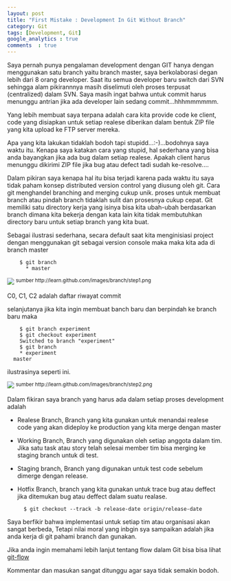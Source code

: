```yaml
---
layout: post
title: "First Mistake : Development In Git Without Branch"
category: Git
tags: [Development, Git]
google_analytics : true
comments  : true
---
```


Saya pernah punya pengalaman development dengan GIT hanya dengan menggunakan satu branch yaitu branch master, saya berkolaborasi degan lebih dari 8 orang developer. Saat itu semua developer baru switch dari SVN sehingga alam pikirannnya masih diselimuti oleh proses terpusat (centralized) dalam SVN. Saya masih ingat bahwa untuk commit harus menunggu antrian jika ada developer lain sedang commit...hhhmmmmmm.

Yang lebih membuat saya terpana adalah cara kita provide code ke client, code yang disiapkan untuk setiap realese diberikan dalam bentuk ZIP file yang kita upload ke FTP server mereka.

Apa yang kita lakukan tidaklah bodoh tapi stupidd...:-)...bodohnya saya waktu itu. Kenapa saya katakan cara yang stupid,
hal sederhana yang bisa anda bayangkan jika ada bug dalam setiap realese. Apakah client harus menunggu dikirimi ZIP file jika bug atau defect tadi sudah ke-resolve....

Dalam pikiran saya kenapa hal itu bisa terjadi karena pada waktu itu saya tidak paham konsep distributed version control yang diusung oleh git.  Cara git menghandel branching and merging cukup unik. proses untuk membuat branch atau pindah branch tidaklah sulit dan prosesnya cukup cepat. Git memiliki satu directory kerja yang isinya bisa kita ubah-ubah berdasarkan branch dimana kita bekerja dengan kata lain kita tidak membutuhkan directory baru untuk setiap branch yang kita buat.

Sebagai ilustrasi sederhana, secara default saat kita menginisiasi project dengan menggunakan git sebagai version console maka maka kita ada di branch master

		$ git branch
		  * master

<section role="banner">
  <img src="http://learn.github.com/images/branch/step1.png" />
  <sup>sumber http://learn.github.com/images/branch/step1.png</sup>
</section>


C0, C1, C2 adalah daftar riwayat commit


selanjutanya jika kita ingin membuat banch baru dan berpindah ke branch baru maka

		$ git branch experiment
		$ git checkout experiment
		Switched to branch "experiment"
		$ git branch
		* experiment
  	  master

ilustrasinya seperti ini.

<section role="banner">
  <img src="http://learn.github.com/images/branch/step2.png" />
  <sup>sumber http://learn.github.com/images/branch/step2.png</sup>
</section>


Dalam fikiran saya branch yang harus ada dalam setiap proses development adalah

- Realese Branch, Branch yang kita gunakan untuk menandai realese code yang akan dideploy ke production yang kita merge dengan master

- Working Branch, Branch yang digunakan oleh setiap anggota dalam tim. Jika satu task atau story telah selesai member tim bisa merging ke staging branch untuk di test.

- Staging branch, Branch yang digunakan untuk test code sebelum dimerge dengan release.

- Hotfix Branch, branch yang kita gunakan untuk trace bug atau deffect jika ditemukan bug atau deffect dalam suatu realase.

		$ git checkout --track -b release-date origin/release-date



Saya berfikir bahwa implementasi untuk setiap tim atau organisasi akan sangat berbeda, Tetapi nilai moral yang inbgin sya sampaikan adalah jika anda kerja di git pahami branch dan gunakan.


Jika anda ingin memahami lebih lanjut tentang flow dalam Git bisa bisa lihat [git-flow](https://github.com/nvie/gitflow)

Kommentar dan masukan sangat ditunggu agar saya tidak semakin bodoh.
